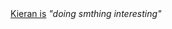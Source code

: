 <div class="bubble">
  <span><a href="https://bsky.app/@doing.dunkirk.sh">Kieran is</a> <i id="status-text">"doing smthing interesting"</i></span>
</div>

<script>
  document.addEventListener("DOMContentLoaded", () => {
    fetch(
      "https://bsky.social/xrpc/com.atproto.repo.listRecords?repo=dunkirk.sh&collection=a.status.update",
    )
      .then((response) => {
        if (!response.ok) {
          throw new Error("Network response was not ok");
        }
        return response.json();
      })
      .then((statusData) => {
        if (statusData.records && statusData.records.length > 0) {
          const latestStatus = `"${statusData.records[0].value.text}"`;
          document.getElementById("status-text").textContent = latestStatus;
        }
      })
      .catch((error) => {
        console.error("Error fetching status update:", error);
      });
  });
</script>
